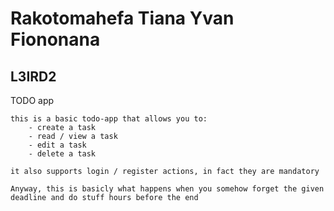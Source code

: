 # Rakotomahefa Tiana Yvan Fiononana

## L3IRD2

TODO app

    this is a basic todo-app that allows you to:
        - create a task
        - read / view a task
        - edit a task
        - delete a task

    it also supports login / register actions, in fact they are mandatory

    Anyway, this is basicly what happens when you somehow forget the given deadline and do stuff hours before the end
